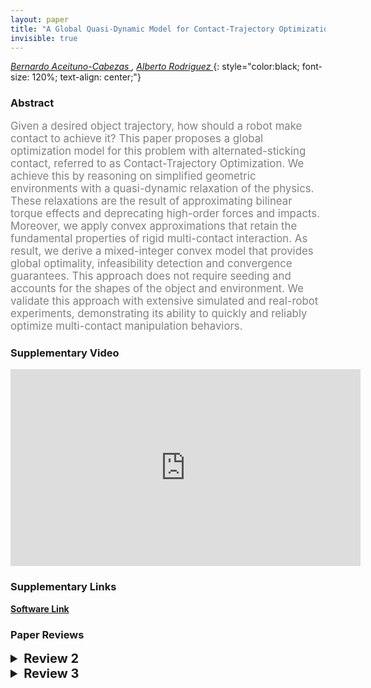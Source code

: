 ```yaml
---
layout: paper
title: "A Global Quasi-Dynamic Model for Contact-Trajectory Optimization in Manipulation"
invisible: true
---
```

*[Bernardo Aceituno-Cabezas ](http://aceituno.mit.edu/),  [Alberto Rodriguez ](https://meche.mit.edu/people/faculty/ALBERTOR@MIT.EDU)*
{: style="color:black; font-size: 120%; text-align: center;"}

### Abstract
<html><p style="color:gray; font-size: 120%; text-align: justified;">
Given a desired object trajectory, how should a robot make contact to achieve it? This paper proposes a global optimization model for this problem with alternated-sticking contact, referred to as Contact-Trajectory Optimization. We achieve this by reasoning on simplified geometric environments with a quasi-dynamic relaxation of the physics. These relaxations are the result of approximating bilinear torque effects and deprecating high-order forces and impacts. Moreover, we apply convex approximations that retain the fundamental properties of rigid multi-contact interaction. As result, we derive a mixed-integer convex model that provides global optimality, infeasibility detection and convergence guarantees. This approach does not require seeding and accounts for the shapes of the object and environment. We validate this approach with extensive simulated and real-robot experiments, demonstrating its ability to quickly and reliably optimize multi-contact manipulation behaviors.  
</p></html>

### Supplementary Video
<iframe width="560" height="315" src="https://www.youtube.com/embed/-b_e18kwIdw " frameborder="0" allow="accelerometer; autoplay; encrypted-media; gyroscope; picture-in-picture" allowfullscreen></iframe>

### Supplementary Links
**[Software Link](https://github.com/baceituno/QuasiDynamics)**



### Paper Reviews
<details><summary style="font-size:20px;"><b> Review 2</b></summary>
<p style="color:gray; font-size: 120%; text-align: justified;">
Planning through contacts for manipulation has been considered difficult because solvers often find bad local minima and takes huge computation load. This work provides global optimality and fast computation speed without sacrificing too much modeling accuracy. Although it doesn't fully solve the planning problem (object motion is given), the contribution is still important.Overall the paper is well written and easy to follow. The problem formulation and key idea are clear. Results are well presented.A few things to think about:* MIQP doesn't scale well with the number of contacts and time steps, such as in [16]. Why is this formulation fast? Is it because the problems are not big enough, or is there something in this work that greatly influences the computation?* The approximation produces necessary conditions. Before testing in experiments, is there a way to check if a solution is actually feasible?* Is the Non-penetration constraint necessary? Is CT7 (non-penetration) redundant since you already have finger position constraint in CT3 (contact constraints)?* How do you pick the initial solution for the optimization? Is it random? Although the algorithm can find the optimal solution, does the computation time depend much on the quality of initial solution?* The experiment is done by robots "guided through position commands". How is the force related command executed?A list of small issues:----------------------In Abstract:"approximating bilinear torque effects and deprecating inertial effects and impacts." Not clear what that means"Since we provide the object motion as an input and weassume an uniform pressure distribution on the object facets,the contact schedule between the object and the environment isalso known. "Why do you need uniform pressure assumption? You can use point approximation to edge contacts even when the pressure is not uniform.typo in VI.A: "the model chooses to place a second ﬁnger to push on the ground a generate additional reaction force""one ﬁnger results sufﬁcient." -> " one ﬁnger is sufﬁcient."All the double quotes: ”end” ->  “end”More typos"However, two ﬁngers are required rotate the block around int geometric center.""Our model is accounts for the environment and object shape"
</p> </details>

<details><summary style="font-size:20px;"><b> Review 3</b></summary>
<p style="color:gray; font-size: 120%; text-align: justified;">
The paper addresses an important and timely topic: optimization for contact-based manipulation. The method generates contact trajectories for a wide variety of manipulation primitives, which is impressive. I appreciate the clarity with which the paper is written; it was a pleasure to read.Contact-based optimization is definitely still an open problem and we need more work in this area. In that sense, this paper is a valuable contribution, as it proposes new and potentially useful techniques. But the paper can be more clear on how/why the proposed method is better than other recently proposed trajectory optimization methods (many of these methods are referenced in the paper and for example include methods from Todorov's and Tedrake's groups). I understand that the problem is a bit different, i.e. the current work assumes the motion of the object is given, but this should in general make the problem easier to solve, not more difficult, and existing methods can be used with the object motion variables fixed. It is not clear why fixing the object motion variables is an advantage.The results are impressive in terms of the variety of primitives the method can solve for, but in terms of the two key problems most contact optimization methods suffer from - computational expense and difficulty of execution in real world - the results do not suggest much better performance.A few other points to clarify are:Can finger contact points jump between timesteps? Is continuity enforced? This would be important for realistic solutions when there is gravity. I can see there is a smoothness cost on the finger motion, but that is not a hard continuity constraint.In Figure 6a, why does the optimizer choose to push down from the top, instead of pushing from the side? The optimization cost penalizes high contact forces and pushing from the side should require less force.It would be good to describe in a bit more detail how the real world execution is performed. Is it pure position control? Are the force outputs of the optimization used at all?A possibly relevant piece of work is from Lee, Lozano-Perez, and Kalebling, "Hierarchical planning for multi-contact non-prehensile manipulation". It is not exactly an optimization approach but it attacks a similar problem, and it solves the problems of generating object motion and contact forces separately in a hierarchical manner, which may be relevant to the particular approach this paper is taking.
</p> </details>

